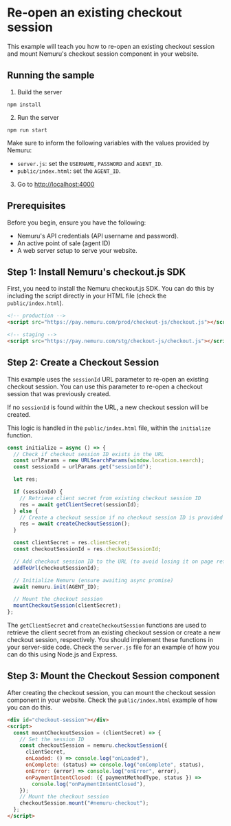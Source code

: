 # Re-open an existing checkout session

This example will teach you how to re-open an existing checkout session and mount Nemuru's checkout session component in your website.

## Running the sample

1. Build the server

```shell
npm install
```

2. Run the server

```shell
npm run start
```

Make sure to inform the following variables with the values provided by Nemuru:

- `server.js`: set the `USERNAME`, `PASSWORD` and `AGENT_ID`.
- `public/index.html`: set the `AGENT_ID`.

3. Go to [http://localhost:4000](http://localhost:4000)

## Prerequisites

Before you begin, ensure you have the following:

- Nemuru's API credentials (API username and password).
- An active point of sale (agent ID)
- A web server setup to serve your website.

## Step 1: Install Nemuru's checkout.js SDK

First, you need to install the Nemuru checkout.js SDK. You can do this by including the script directly in your HTML file (check the `public/index.html`).

```html
<!-- production -->
<script src="https://pay.nemuru.com/prod/checkout-js/checkout.js"></script>

<!-- staging -->
<script src="https://pay.nemuru.com/stg/checkout-js/checkout.js"></script>
```

## Step 2: Create a Checkout Session

This example uses the `sessionId` URL parameter to re-open an existing checkout session. You can use this parameter to re-open a checkout session that was previously created.

If no `sessionId` is found within the URL, a new checkout session will be created.

This logic is handled in the `public/index.html` file, within the `initialize` function.

```javascript
const initialize = async () => {
  // Check if checkout session ID exists in the URL
  const urlParams = new URLSearchParams(window.location.search);
  const sessionId = urlParams.get("sessionId");

  let res;

  if (sessionId) {
    // Retrieve client secret from existing checkout session ID
    res = await getClientSecret(sessionId);
  } else {
    // Create a checkout session if no checkout session ID is provided
    res = await createCheckoutSession();
  }

  const clientSecret = res.clientSecret;
  const checkoutSessionId = res.checkoutSessionId;

  // Add checkout session ID to the URL (to avoid losing it on page refresh and reusing it)
  addToUrl(checkoutSessionId);

  // Initialize Nemuru (ensure awaiting async promise)
  await nemuru.init(AGENT_ID);

  // Mount the checkout session
  mountCheckoutSession(clientSecret);
};
```

The `getClientSecret` and `createCheckoutSession` functions are used to retrieve the client secret from an existing checkout session or create a new checkout session, respectively. You should implement these functions in your server-side code. Check the `server.js` file for an example of how you can do this using Node.js and Express.

## Step 3: Mount the Checkout Session component

After creating the checkout session, you can mount the checkout session component in your website. Check the `public/index.html` example of how you can do this.

```html
<div id="checkout-session"></div>
<script>
  const mountCheckoutSession = (clientSecret) => {
    // Set the session ID
    const checkoutSession = nemuru.checkoutSession({
      clientSecret,
      onLoaded: () => console.log("onLoaded"),
      onComplete: (status) => console.log("onComplete", status),
      onError: (error) => console.log("onError", error),
      onPaymentIntentClosed: ({ paymentMethodType, status }) =>
        console.log("onPaymentIntentClosed"),
    });
    // Mount the checkout session
    checkoutSession.mount("#nemuru-checkout");
  };
</script>
```
